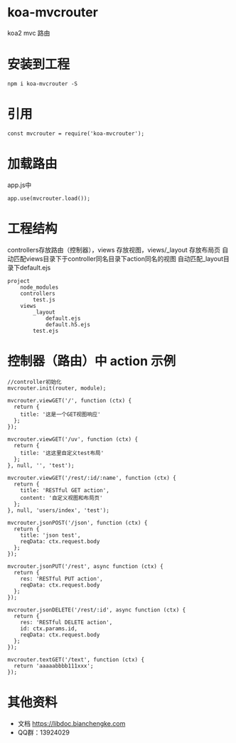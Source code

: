 # koa-mvcrouter
koa2 mvc 路由

# 安装到工程
```
npm i koa-mvcrouter -S
```

# 引用
```
const mvcrouter = require('koa-mvcrouter');
```

# 加载路由
app.js中
```
app.use(mvcrouter.load());
```

# 工程结构
controllers存放路由（控制器），views 存放视图，views/_layout 存放布局页
自动匹配views目录下于controller同名目录下action同名的视图
自动匹配_layout目录下default.ejs
```
project
    node_modules
    controllers
        test.js
    views
        _layout
            default.ejs
            default.h5.ejs
        test.ejs
```

# 控制器（路由）中 action 示例
```
//controller初始化
mvcrouter.init(router, module);

mvcrouter.viewGET('/', function (ctx) {
  return {
    title: '这是一个GET视图响应'
  };
});

mvcrouter.viewGET('/uv', function (ctx) {
  return {
    title: '这这里自定义test布局'
  };
}, null, '', 'test');

mvcrouter.viewGET('/rest/:id/:name', function (ctx) {
  return {
    title: 'RESTful GET action',
    content: '自定义视图和布局页'
  };
}, null, 'users/index', 'test');

mvcrouter.jsonPOST('/json', function (ctx) {
  return {
    title: 'json test',
    reqData: ctx.request.body
  };
});

mvcrouter.jsonPUT('/rest', async function (ctx) {
  return {
    res: 'RESTful PUT action',
    reqData: ctx.request.body
  };
});

mvcrouter.jsonDELETE('/rest/:id', async function (ctx) {
  return {
    res: 'RESTful DELETE action',
    id: ctx.params.id,
    reqData: ctx.request.body
  };
});

mvcrouter.textGET('/text', function (ctx) {
  return 'aaaaabbbb111xxx';
});

```

# 其他资料
- 文档 https://libdoc.bianchengke.com
- QQ群：13924029